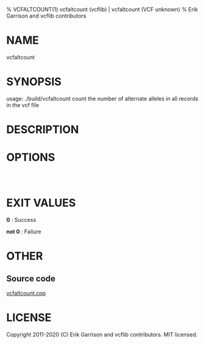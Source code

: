 % VCFALTCOUNT(1) vcfaltcount (vcflib) | vcfaltcount (VCF unknown)
% Erik Garrison and vcflib contributors

# NAME

vcfaltcount

# SYNOPSIS

usage: ./build/vcfaltcount <vcf file> count the number of alternate alleles in all records in the vcf file

# DESCRIPTION



# OPTIONS

```



```



# EXIT VALUES

**0**
: Success

**not 0**
: Failure

# OTHER

## Source code

[vcfaltcount.cpp](https://github.com/vcflib/vcflib/blob/master/src/vcfaltcount.cpp)

# LICENSE

Copyright 2011-2020 (C) Erik Garrison and vcflib contributors. MIT licensed.

<!--
  Created with ./scripts/bin2md.rb scripts/bin2md-template.erb
-->
